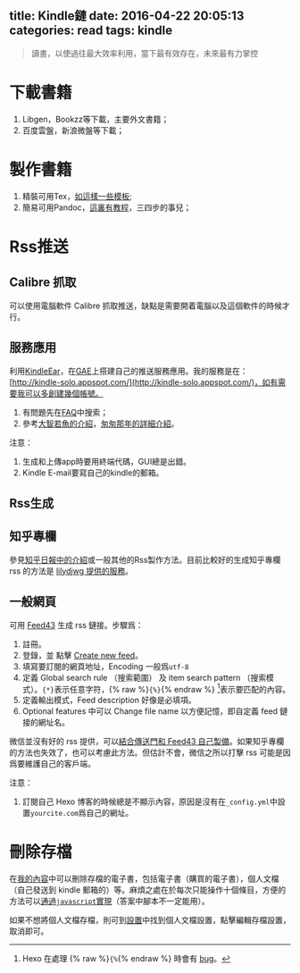 title: Kindle鏈
date: 2016-04-22 20:05:13
categories: read
tags: kindle
---

> 讀書，以使過往最大效率利用，當下最有效存在，未來最有力掌控

<!--more-->

# 下載書籍

1. Libgen，Bookzz等下載，主要外文書籍；
2. 百度雲盤，新浪微盤等下載；

# 製作書籍

1. 精裝可用Tex，[如這樣一些模板][kindletex];
2. 簡易可用Pandoc，[這裏有教程][kindlepandoc]，三四步的事兒；

# Rss推送

## Calibre 抓取

可以使用電腦軟件 Calibre 抓取推送，缺點是需要開着電腦以及這個軟件的時候才行。

## 服務應用

利用[KindleEar][KindleEar]，在[GAE][gae]上搭建自己的推送服務應用。我的服務是在：[http://kindle-solo.appspot.com/](http://kindle-solo.appspot.com/)，如有需要我可以多創建幾個帳號。

1. 有問題先在[FAQ][faqear]中搜索；
2. 參考[大智若魚的介紹][gongmkindle]，[匆匆那年的詳細介紹][ptbsarekindle]。

注意：

1. 生成和上傳app時要用終端代碼，GUI總是出錯。
2. Kindle E-mail要寫自己的kindle的郵箱。

## Rss生成

## 知乎專欄

參見[知乎日報中的介紹][zhihurss]或一般其他的Rss製作方法。目前比較好的生成知乎專欄 rss 的方法是 [lilydjwg 提供的服務](https://rss.lilydjwg.me/)。

## 一般網頁

可用 [Feed43](http://feed43.com/) 生成 rss 鏈接。步驟爲：

1. 註冊。
2. 登錄，並 點擊 [Create new feed](http://feed43.com/feed.html?action=new)。
3. 填寫要訂閱的網頁地址，Encoding 一般爲`utf-8`
4. 定義 Global search rule （搜索範圍） 及 item search pattern （搜索模式）。`{*}`表示任意字符，{% raw %}<code>{%}</code>{% endraw %} [^nunjucks]表示要匹配的內容。
5. 定義輸出模式，Feed description 好像是必填項。
6. Optional features 中可以 Change file name 以方便記憶，即自定義 feed 鏈接的網址名。

微信並沒有好的 rss 提供，可以[結合傳送門和 Feed43 自己製備](http://blog.csdn.net/lzuacm/article/details/11734051)。如果知乎專欄的方法也失效了，也可以考慮此方法。但估計不會，微信之所以打擊 rss 可能是因爲要維護自己的客戶端。

注意：

1. 訂閱自己 Hexo 博客的時候總是不顯示內容，原因是沒有在`_config.yml`中設置`yourcite.com`爲自己的網址。

# 刪除存檔

在[我的內容](https://www.amazon.cn/mn/dcw/myx.html#/home/content/booksAll/dateDsc/)中可以刪除存檔的電子書，包括電子書（購買的電子書），個人文檔（自己發送到 kindle 郵箱的）等。麻煩之處在於每次只能操作十個條目，方便的方法可以[通過`javascript`實現](https://www.zhihu.com/question/20246215/answer/14470675)（答案中腳本不一定能用）。

如果不想將個人文檔存檔，則可到[設置](https://www.amazon.cn/mn/dcw/myx.html#/home/settings/payment)中找到個人文檔設置，點擊編輯存檔設置，取消即可。


[^nunjucks]: Hexo 在處理 {% raw %}<code>{%</code>{% endraw %} 時會有 [bug](https://github.com/hexojs/hexo/issues/1777)。

[kindletex]: http://www.latexstudio.net/archives/509
[kindlepandoc]: http://www.imwsh.net/2014/01/use-pandoc-kindlegen-make-beautiful-ebooks/
[KindleEar]: https://github.com/cdhigh/KindleEar
[faqear]: http://kindleear.appspot.com/static/faq.html
[gongmkindle]: http://gongm.in/2014/12/deploy-kindle-ear-on-mac/
[ptbsarekindle]: http://ptbsare.org/2015/06/06/gae%E4%B8%8A%E6%90%AD%E5%BB%BAkindleear%E5%AE%9E%E7%8E%B0%E8%87%AA%E5%8A%A8rss%E6%8A%93%E5%8F%96%E8%AE%A2%E9%98%85/
[zhihurss]: http://daily.zhihu.com/story/7891850
[gae]: https://console.cloud.google.com/home/dashboard?project=kindle-solo
